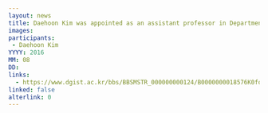 ```yaml
---
layout: news
title: Daehoon Kim was appointed as an assistant professor in Department of Information & Communication Engineering at DGIST.
images: 
participants:
 - Daehoon Kim
YYYY: 2016
MM: 08
DD:
links:
  - https://www.dgist.ac.kr/bbs/BBSMSTR_000000000124/B0000000018576K0foDy.do?mno=sub07_02
linked: false
alterlink: 0
---
```

